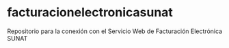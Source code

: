 # facturacionelectronicasunat
Repositorio para la conexión con el Servicio Web de Facturación Electrónica SUNAT
